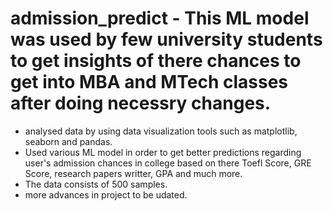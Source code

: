 # admission_predict - This ML model was used by few university students to get insights of there chances to get into MBA and MTech classes after doing necessry changes.

- analysed data by using data visualization tools such as matplotlib, seaborn and pandas.
- Used various ML model in order to get better predictions regarding user's admission chances in college based on there Toefl Score, GRE Score, research papers writter, GPA and much more.
- The data consists of 500 samples.
- more advances in project to be udated.
